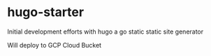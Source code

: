 # hugo-starter
Initial development efforts with hugo a go static static site generator

Will deploy to GCP Cloud Bucket 
